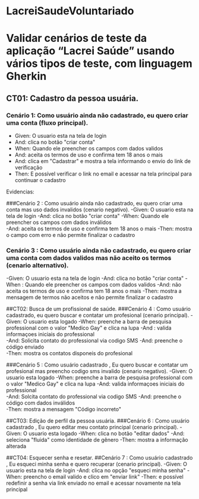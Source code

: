 # LacreiSaudeVoluntariado

# Validar cenários de teste da aplicação “Lacrei Saúde” usando vários tipos de teste, com linguagem Gherkin  
## CT01: Cadastro da pessoa usuária. 
### Cenário 1: Como usuário ainda não cadastrado, eu quero criar uma conta (fluxo principal). 
- Given: O usuario esta na tela de login 
- And: clica no botão "criar conta" 
- When: Quando ele preencher os campos com dados validos 
- And: aceita os termos de uso e confirma tem 18 anos o mais 
- And: clica em "Cadastrar" e mostra a tela informando o envio do link de verificação 
- Then: E possível verificar o link no email e acessar na tela principal para continuar o cadastro 

Evidencias:  

###Cenário 2 : Como usuário ainda não cadastrado, eu quero criar uma conta mas uso dados invalidos (cenario negativo). 
-Given: O usuario esta na tela de login 
-And: clica no botão "criar conta" 
-When: Quando ele preencher os campos com dados inválidos  
-And: aceita os termos de uso e confirma tem 18 anos o mais 
-Then: mostra o campo com erro e não permite finalizar o cadastro 

### Cenário 3 : Como usuário ainda não cadastrado, eu quero criar uma conta com dados validos mas não aceito os termos (cenario alternativo). 
-Given: O usuario esta na tela de login 
-And: clica no botão "criar conta" 
-When : Quando ele preencher os campos com dados validos 
-And: não aceita os termos de uso e confirma tem 18 anos o mais 
-Then: mostra a mensagem de termos não aceitos e não permite finalizar o cadastro 

##CT02: Busca de um profissional de saúde. 
###Cenário 4 : Como usuário cadastrado, eu quero buscar e contatar um profesional (cenario principal). 
-Given: O usuario esta logado 
-When: preenche a barra de pesquisa professional com o valor "Medico Gay" e clica na lupa 
-And : valida informaçoes iniciais do professional  
-And: Solicita contato do professional via codigo SMS 
-And: preenche o código enviado  
-Then: mostra os contatos disponeis do profesional 

###Cenário 5 : Como usuário cadastrado , Eu quero buscar e contatar um profesional mas preencho codigo sms invalido (cenario negativo). 
-Given: O usuario esta logado 
-When: preenche a barra de pesquisa professional com o valor "Medico Gay" e clica na lupa 
-And: valida informaçoes iniciais do professional  
-And: Solcita contato do professional via codigo SMS 
-And: preenche o código com dados inválidos  
-Then: mostra a mensagem "Código incorreto" 

##CT03: Edição de perfil da pessoa usuária. 
###Cenário 6 : Como usuário cadastrado , Eu quero editar meu contato principal (cenario principal). 
-Given: O usuario esta logado 
-When: clica no botão "editar dados" 
-And: seleciona "fluida" como identidade de gênero 
-Then: mostra a informação alterada 

##CT04: Esquecer senha e resetar. 
##Cenário 7 : Como usuário cadastrado , Eu esqueci minha senha e quero recuperar (cenario principal). 
-Given: O usuario esta na tela de login 
-And: clica no opção "esqueci minha senha" 
-When: preencho o email valido e clico em "enviar link" 
-Then: e possível redefinir a senha via link enviado no email e acessar novamente na tela principal 